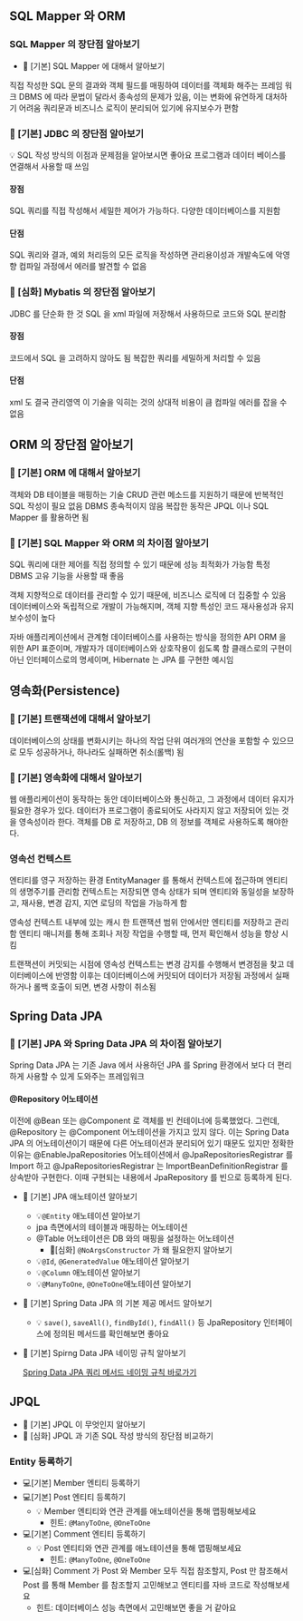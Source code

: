 ## SQL Mapper 와 ORM

### SQL Mapper 의 장단점 알아보기

- 📕 [기본] SQL Mapper 에 대해서 알아보기

직접 작성한 SQL 문의 결과와 객체 필드를 매핑하여 데이터를 객체화 해주는 프레임 워크
DBMS 에 따라 문법이 달라서 종속성의 문제가 있음, 이는 변화에 유연하게 대처하기 어려움
쿼리문과 비즈니스 로직이 분리되어 있기에 유지보수가 편함

### 📕 [기본] JDBC 의 장단점 알아보기

💡 SQL 작성 방식의 이점과 문제점을 알아보시면 좋아요
프로그램과 데이터 베이스를 연결해서 사용할 때 쓰임

#### 장점

SQL 쿼리를 직접 작성해서 세밀한 제어가 가능하다.
다양한 데이터베이스를 지원함

#### 단점

SQL 쿼리와 결과, 예외 처리등의 모든 로직을 작성하면 관리용이성과 개발속도에 악영향
컴파일 과정에서 에러를 발견할 수 없음

### 📕 [심화] Mybatis 의 장단점 알아보기

JDBC 를 단순화 한 것
SQL 을 xml 파일에 저장해서 사용하므로 코드와 SQL 분리함

#### 장점

코드에서 SQL 을 고려하지 않아도 됨
복잡한 쿼리를 세밀하게 처리할 수 있음

#### 단점

xml 도 결국 관리영역
이 기술을 익히는 것의 상대적 비용이 큼
컴파일 에러를 잡을 수 없음

## ORM 의 장단점 알아보기

### 📕 [기본] ORM 에 대해서 알아보기

객체와 DB 테이블을 매핑하는 기술
CRUD 관련 메소드를 지원하기 때문에 반복적인 SQL 작성이 필요 없음
DBMS 종속적이지 않음
복잡한 동작은 JPQL 이나 SQL Mapper 를 활용하면 됨

### 📕 [기본] SQL Mapper 와 ORM 의 차이점 알아보기

SQL 쿼리에 대한 제어를 직접 정의할 수 있기 때문에 성능 최적화가 가능함
특정 DBMS 고유 기능을 사용할 때 좋음

객체 지향적으로 데이터를 관리할 수 있기 때문에, 비즈니스 로직에 더 집중할 수 있음
데이터베이스와 독립적으로 개발이 가능해지며, 객체 지향 특성인 코드 재사용성과 유지보수성이 높다

자바 애플리케이션에서 관계형 데이터베이스를 사용하는 방식을 정의한 API
ORM 을 위한 API 표준이며, 개발자가 데이터베이스와 상호작용이 쉽도록 함
클래스로의 구현이 아닌 인터페이스로의 명세이며, Hibernate 는 JPA 를 구현한 예시임

## 영속화(Persistence)

### 📕 [기본] 트랜잭션에 대해서 알아보기

데이터베이스의 상태를 변화시키는 하나의 작업 단위
여러개의 연산을 포함할 수 있으므로 모두 성공하거나, 하나라도 실패하면 취소(롤백) 됨

### 📕 [기본] 영속화에 대해서 알아보기

웹 애플리케이션이 동작하는 동안 데이터베이스와 통신하고, 그 과정에서 데이터 유지가 필요한 경우가 있다.
데이터가 프로그램이 종료되어도 사라지지 않고 저장되어 있는 것을 영속성이라 한다.
객체를 DB 로 저장하고, DB 의 정보를 객체로 사용하도록 해야한다.

### 영속선 컨텍스트

엔티티를 영구 저장하는 환경
EntityManager 를 통해서 컨텍스트에 접근하며 엔티티의 생명주기를 관리함
컨텍스트는 저장되면 영속 상태가 되며 엔티티와 동일성을 보장하고, 재사용, 변경 감지, 지연 로딩의 작업을 가능하게 함

영속성 컨텍스트 내부에 있는 캐시
한 트랜잭션 범위 안에서만 엔티티를 저장하고 관리함
엔티티 매니저를 통해 조회나 저장 작업을 수행할 때, 먼저 확인해서 성능을 향상 시킴

트랜잭션이 커밋되는 시점에 영속성 컨텍스트는 변경 감지를 수행해서 변경점을 찾고 데이터베이스에 반영함
이후는 데이터베이스에 커밋되어 데이터가 저장됨
과정에서 실패하거나 롤백 호출이 되면, 변경 사항이 취소됨

## Spring Data JPA

### 📕 [기본] JPA 와 Spring Data JPA 의 차이점 알아보기

Spring Data JPA 는 기존 Java 에서 사용하던 JPA 를 Spring 환경에서 보다 더 편리하게 사용할 수 있게 도와주는 프레임워크

#### @Repository 어노테이션

이전에 @Bean 또는 @Component 로 객체를 빈 컨테이너에 등록했었다.
그런데, @Repository 는 @Component 어노테이션을 가지고 있지 않다.
이는 Spring Data JPA 의 어노테이션이기 때문에 다른 어노테이션과 분리되어 있기 때문도 있지만
정확한 이유는 @EnableJpaRepositories 어노테이션에서 @JpaRepositoriesRegistrar 를 Import 하고
@JpaRepositoriesRegistrar 는 ImportBeanDefinitionRegistrar 를 상속받아 구현한다.
이때 구현되는 내용에서 JpaRepository 를 빈으로 등록하게 된다.

- 📕 [기본] JPA 애노테이션 알아보기
    - 💡`@Entity` 애노테이션 알아보기
    - jpa 측면에서의 테이블과 매핑하는 어노테이션
    - @Table 어노테이션은 DB 와의 매핑을 설정하는 어노테이션
        - 📕[심화] `@NoArgsConstructor` 가 왜 필요한지 알아보기
    - 💡`@Id`, `@GeneratedValue` 애노테이션 알아보기
    - 💡`@Column` 애노테이션 알아보기
    - 💡`@ManyToOne`, `@OneToOne`애노테이션 알아보기
- 📕 [기본] Spring Data JPA 의 기본 제공 메서드 알아보기
    - 💡 `save()`, `saveAll()`, `findById()`, `findAll()` 등 JpaRepository 인터페이스에 정의된 메서드를 확인해보면 좋아요
- 📕 [기본] Spirng Data JPA 네이밍 규칙 알아보기

  [Spring Data JPA 쿼리 메서드 네이밍 규칙 바로가기](https://www.notion.so/Spring-Data-JPA-da89e47ef2f2422ea0afb72de7c8daa8?pvs=21)

## JPQL

- 📕 [기본] JPQL 이 무엇인지 알아보기
- 📕 [심화] JPQL 과 기존 SQL 작성 방식의 장단점 비교하기

### Entity 등록하기

- 💻[기본] Member 엔티티 등록하기
- 💻[기본] Post 엔티티 등록하기
    - 💡 Member 엔티티와 연관 관계를 애노테이션을 통해 맵핑해보세요
        - 힌트: `@ManyToOne`, `@OneToOne`
- 💻[기본] Comment 엔티티 등록하기
    - 💡 Post 엔티티와 연관 관계를 애노테이션을 통해 맵핑해보세요
        - 힌트: `@ManyToOne`, `@OneToOne`
- 💻[심화] Comment 가 Post 와 Member 모두 직접 참조할지, Post 만 참조해서 Post 를 통해 Member 를 참조할지 고민해보고 엔티티를 자바 코드로 작성해보세요
    - 힌트: 데이터베이스 성능 측면에서 고민해보면 좋을 거 같아요